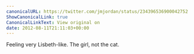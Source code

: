 ```yaml
---
canonicalURL: https://twitter.com/jmjordan/status/234396536900042752
ShowCanonicalLink: true
CanonicalLinkText: View original on
date: 2012-08-11T21:11:03+00:00
---
```

Feeling very Lisbeth-like. The girl, not the cat.